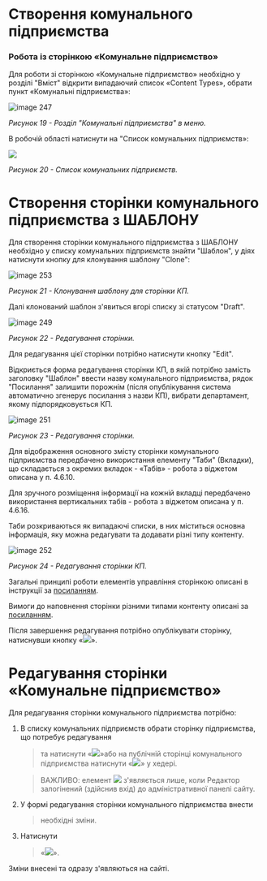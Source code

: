 # Створення комунального підприємства
### Робота із сторінкою «Комунальне підприємство»

Для роботи зі сторінкою «Комунальне підприємство» необхідно у розділі "Вміст" відкрити 
випадаючий список «Content Types», обрати пункт «Комунальні підприємства»:

![image 247](https://user-images.githubusercontent.com/69002683/189070758-d903e735-a0f6-4762-9c36-99d4c02a3319.png)


*Рисунок 19 - Розділ "Комунальні підприємства" в меню.*

В робочій області натиснути на "Список комунальних підприємств»:

![](assets/media/image138.png)

*Рисунок 20 - Список комунальних підприємств.*

# Створення сторінки комунального підприємства з ШАБЛОНУ

Для створення сторінки комунального підприємства з ШАБЛОНУ необхідно у списку комунальних підприємств 
знайти "Шаблон", у діях натиснути кнопку для клонування шаблону "Clone":

![image 253](https://user-images.githubusercontent.com/69002683/189140675-be1f8a86-ec47-4ac2-9343-704a8e5972b1.png)

*Рисунок 21 - Клонування шаблону для сторінки КП.*

Далі клонований шаблон з'явиться вгорі списку зі статусом "Draft". 

![image 249](https://user-images.githubusercontent.com/69002683/189120035-57ea32a5-e379-4eac-805b-c80bfb82952d.png)

*Рисунок 22 - Редагування сторінки.*

Для редагування цієї сторінки потрібно натиснути кнопку "Edit". 

Відкриється форма редагування сторінки КП, в якій потрібно замість заголовку "Шаблон" ввести назву комунального підприємства, рядок "Посилання" залишити порожнім (після опублікування система автоматично згенерує посилання з назви КП), вибрати департамент, якому підпорядковується КП.

![image 251](https://user-images.githubusercontent.com/69002683/189125120-c5e2101f-664f-4160-9c1d-f263f39324af.png)

*Рисунок 23 - Редагування сторінки.*

Для відображення основного змісту сторінки комунального підприємства
передбачено використання елементу "Таби" (Вкладки), що складається з
окремих вкладок - «Табів» - робота з віджетом описана у п. 4.6.10.

Для зручного розміщення інформації на кожній вкладці передбачено
використання вертикальних табів - робота з віджетом описана у п.
4.6.16.

Таби розкриваються як випадаючі списки, в них міститься основна інформація, яку можна редагувати та додавати різні типу контенту.

![image 252](https://user-images.githubusercontent.com/69002683/189127854-34c3e798-e4f2-4eea-8525-69754dba6eef.png)

*Рисунок 24 - Редагування сторінки КП.*

Загальні принципі роботи елементів управління сторінкою описані в інструкції за [посиланням](https://docs.vmr.gov.ua/ContentEditors/ContentEditor_Manual/#_5).

Вимоги до наповнення сторінки різними типами контенту описані за [посиланням](https://docs.vmr.gov.ua/ContentEditors/ContentEditor_Manual/#_14).

Після завершення редагування потрібно опублікувати сторінку, натиснувши кнопку 
«![](assets/media/image85.png)».

# Редагування сторінки «Комунальне підприємство»

Для редагування сторінки комунального підприємства потрібно:

1.  В списку комунальних підприємств обрати сторінку підприємства, що потребує редагування
    > та натиснути
    > «![](assets/media/image86.png)»або на публічній сторінці
    > комунального підприємства натиснути
    > «![](assets/media/image2.png)» у хедері.
    
    > ВАЖЛИВО: елемент ![](assets/media/image2.png) з'являється лише, коли Редактор залогінений (здійснив вхід) до адміністративної панелі сайту.

2.  У формі редагування сторінки комунального підприємства внести
    > необхідні зміни.

3.  Натиснути
    > «![](assets/media/image85.png)».

Зміни внесені та одразу з'являються на сайті.
